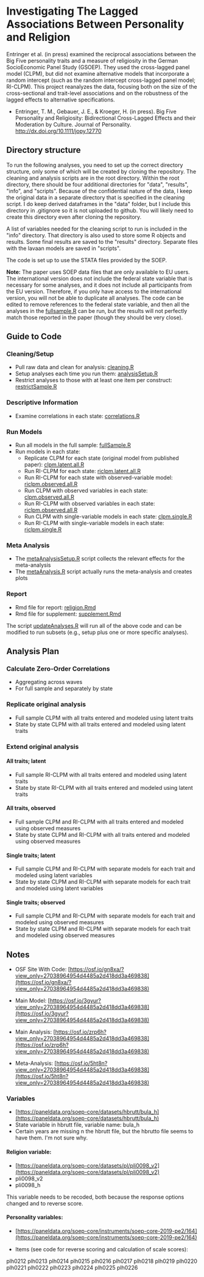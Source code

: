 # Investigating The Lagged Associations Between Personality and Religion

Entringer et al. (in press) examined the reciprocal associations between the Big Five personality traits and a measure of religiosity in the German SocioEconomic Panel Study (GSOEP). They used the cross-lagged panel model (CLPM), but did not examine alternative models that incorporate a random intercept (such as the random intercept cross-lagged panel model; RI-CLPM). This project reanalyzes the data, focusing both on the size of the cross-sectional and trait-level associations and on the robustness of the lagged effects to alternative specifications. 

- Entringer, T. M., Gebauer, J. E., & Kroeger, H. (in press). Big Five Personality and Religiosity: Bidirectional Cross-Lagged Effects and their Moderation by Culture. Journal of Personality. http://dx.doi.org/10.1111/jopy.12770

## Directory structure

To run the following analyses, you need to set up the correct directory structure, only some of which will be created by cloning the repository. The cleaning and analysis scripts are in the root directory. Within the root directory, there should be four additional directories for "data", "results", "info", and "scripts". Because of the confidential nature of the data, I keep the original data in a separate directory that is specified in the cleaning script. I do keep derived dataframes in the "data" folder, but I include this directory in .gitignore so it is not uploaded to github. You will likely need to create this directory even after cloning the repository.

A list of variables needed for the cleaning script to run is included in the "info" directory. That directory is also used to store some R objects and results. Some final results are saved to the "results" directory. Separate files with the lavaan models are saved in "scripts".

The code is set up to use the STATA files provided by the SOEP. 

**Note:** The paper uses SOEP data files that are only available to EU users. The international version does not include the federal state variable that is necessary for some analyses, and it does not include all participants from the EU version. Therefore, if you only have access to the international version, you will not be able to duplicate all analyses. The code can be edited to remove references to the federal state variable, and then all the analyses in the [fullsample.R](fullSample.R) can be run, but the results will not perfectly match those reported in the paper (though they should be very close).

## Guide to Code

### Cleaning/Setup
- Pull raw data and clean for analysis: [cleaning.R](cleaning.R)
- Setup analyses each time you run them: [analysisSetup.R](analysisSetup.R)
- Restrict analyses to those with at least one item per construct: [restrictSample.R](restrictSample.R)

### Descriptive Information
- Examine correlations in each state: [correlations.R](correlations.R)

### Run Models
- Run all models in the full sample: [fullSample.R](fullSample.R)
- Run models in each state:
  - Replicate CLPM for each state (original model from published paper): [clpm.latent.all.R](clpm.latent.all.R)
  - Run RI-CLPM for each state: [riclpm.latent.all.R](riclpm.latent.all.R)
  - Run RI-CLPM for each state with observed-variable model: [riclpm.observed.all.R](riclpm.observed.all.R)
  - Run CLPM with observed variables in each state: [clpm.observed.all.R](clpm.observed.all.R)
  - Run RI-CLPM with observed variables in each state: [riclpm.observed.all.R](riclpm.observed.all.R)
  - Run CLPM with single-variable models in each state: [clpm.single.R](clpm.single.R)
  - Run RI-CLPM with single-variable models in each state: [riclpm.single.R](riclpm.single.R)
  
### Meta Analysis  
- The [metaAnalysisSetup.R](metaAnalysisSetup.R) script collects the relevant effects for the meta-analysis
- The [metaAnalysis.R](metaAnalysis.R) script actually runs the meta-analysis and creates plots

### Report
- Rmd file for report: [religion.Rmd](religion.Rmd)
- Rmd file for supplement: [supplement.Rmd](supplement.Rmd)

The script [updateAnalyses.R](updateAnalyses.R) will run all of the above code and can be modified to run subsets (e.g., setup plus one or more specific analyses).

## Analysis Plan

### Calculate Zero-Order Correlations

- Aggregating across waves
- For full sample and separately by state

### Replicate original analysis

- Full sample CLPM with all traits entered and modeled using latent traits
- State by state CLPM with all traits entered and modeled using latent traits

### Extend original analysis

#### All traits; latent

- Full sample RI-CLPM with all traits entered and modeled using latent traits
- State by state RI-CLPM with all traits entered and modeled using latent traits

#### All traits, observed

- Full sample CLPM and RI-CLPM with all traits entered and modeled using observed measures
- State by state CLPM and RI-CLPM with all traits entered and modeled using observed measures

#### Single traits; latent

- Full sample CLPM and RI-CLPM with separate models for each trait and modeled using latent variables
- State by state CLPM and RI-CLPM with separate models for each trait and modeled using latent variables

#### Single traits; observed

- Full sample CLPM and RI-CLPM with separate models for each trait and modeled using observed measures
- State by state CLPM and RI-CLPM with separate models for each trait and modeled using observed measures


## Notes

- OSF Site With Code: 
[https://osf.io/gn8xa/?view_only=27038964954d4485a2d418dd3a469838](https://osf.io/gn8xa/?view_only=27038964954d4485a2d418dd3a469838)

- Main Model:
[https://osf.io/3gyur?view_only=27038964954d4485a2d418dd3a469838](https://osf.io/3gyur?view_only=27038964954d4485a2d418dd3a469838)

- Main Analysis:
[https://osf.io/zrp6h?view_only=27038964954d4485a2d418dd3a469838](https://osf.io/zrp6h?view_only=27038964954d4485a2d418dd3a469838)

- Meta-Analysis: 
[https://osf.io/5ht8n?view_only=27038964954d4485a2d418dd3a469838](https://osf.io/5ht8n?view_only=27038964954d4485a2d418dd3a469838)

### Variables

- [https://paneldata.org/soep-core/datasets/hbrutt/bula_h](https://paneldata.org/soep-core/datasets/hbrutt/bula_h)
- State variable in hbrutt file, variable name: bula_h
- Certain years are missing n the hbrutt file, but the hbrutto file seems to have them. I'm not sure why.

#### Religion variable: 
- [https://paneldata.org/soep-core/datasets/pl/pli0098_v2](https://paneldata.org/soep-core/datasets/pl/pli0098_v2)
- pli0098_v2
- pli0098_h

This variable needs to be recoded, both because the response options changed and to reverse score.

#### Personality variables: 
- [https://paneldata.org/soep-core/instruments/soep-core-2019-pe2/164](https://paneldata.org/soep-core/instruments/soep-core-2019-pe2/164)

- Items (see code for reverse scoring and calculation of scale scores):

plh0212
plh0213
plh0214
plh0215
plh0216
plh0217
plh0218
plh0219
plh0220
plh0221
plh0222
plh0223
plh0224
plh0225
plh0226


